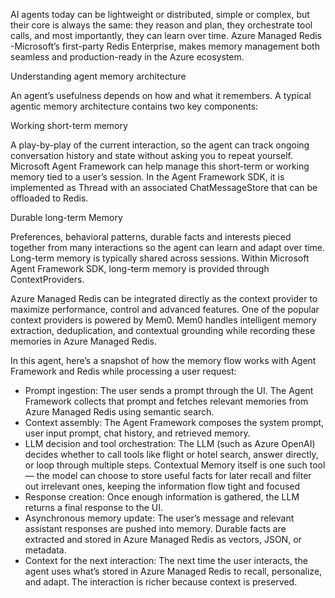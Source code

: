 AI agents today can be lightweight or distributed, simple or complex, but their core is always the same: they reason and plan, they orchestrate tool calls, and most importantly, they can learn over time. Azure Managed Redis -Microsoft’s first-party Redis Enterprise, makes memory management both seamless and production-ready in the Azure ecosystem. 

Understanding agent memory architecture 

An agent’s usefulness depends on how and what it remembers. A typical agentic memory architecture contains two key components: 

Working short-term memory 

A play-by-play of the current interaction, so the agent can track ongoing conversation history and state without asking you to repeat yourself. Microsoft Agent Framework can help manage this short-term or working memory tied to a user’s session. In the Agent Framework SDK, it is implemented as Thread with an associated ChatMessageStore that can be offloaded to Redis.  

Durable long-term Memory 

Preferences, behavioral patterns, durable facts and interests pieced together from many interactions so the agent can learn and adapt over time. Long-term memory is typically shared across sessions. Within Microsoft Agent Framework SDK, long-term memory is provided through ContextProviders.  

Azure Managed Redis can be integrated directly as the context provider to maximize performance, control and advanced features. One of the popular context providers is powered by Mem0. Mem0 handles intelligent memory extraction, deduplication, and contextual grounding while recording these memories in Azure Managed Redis. 

In this agent, here’s a snapshot of how the memory flow works with Agent Framework and Redis while processing a user request: 

- Prompt ingestion: The user sends a prompt through the UI. The Agent Framework collects that prompt and fetches relevant memories from Azure Managed Redis using semantic search. 
- Context assembly: The Agent Framework composes the system prompt, user input prompt, chat history, and retrieved memory.  
- LLM decision and tool orchestration: The LLM (such as Azure OpenAI) decides whether to call tools like flight or hotel search, answer directly, or loop through multiple steps. Contextual Memory itself is one such tool — the model can choose to store useful facts for later recall and filter out irrelevant ones, keeping the information flow tight and focused 
- Response creation: Once enough information is gathered, the LLM returns a final response to the UI. 
- Asynchronous memory update: The user’s message and relevant assistant responses are pushed into memory. Durable facts are extracted and stored in Azure Managed Redis as vectors, JSON, or metadata. 
- Context for the next interaction: The next time the user interacts, the agent uses what’s stored in Azure Managed Redis to recall, personalize, and adapt. The interaction is richer because context is preserved. 
